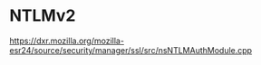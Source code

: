 # NTLMv2

https://dxr.mozilla.org/mozilla-esr24/source/security/manager/ssl/src/nsNTLMAuthModule.cpp
